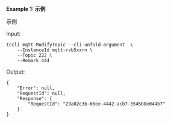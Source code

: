 **Example 1: 示例**

示例

Input: 

```
tccli mqtt ModifyTopic --cli-unfold-argument  \
    --InstanceId mqtt-rvb5xxrn \
    --Topic 222 \
    --Remark 444
```

Output: 
```
{
    "Error": null,
    "RequestId": null,
    "Response": {
        "RequestId": "29a02c3b-66ee-4442-acb7-3545b8e044b7"
    }
}
```

